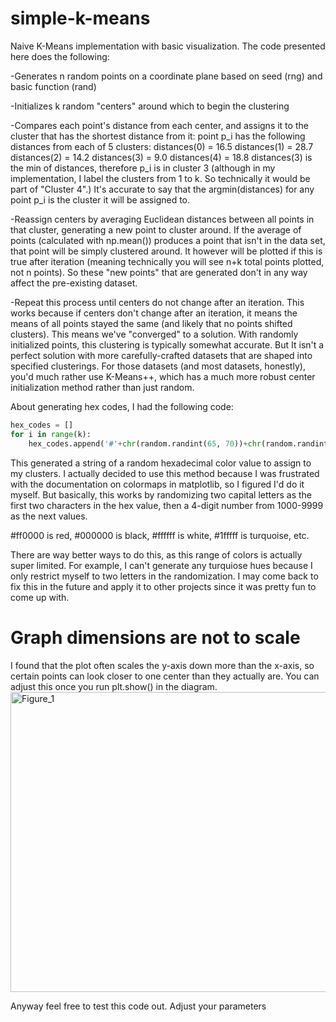 # simple-k-means
Naive K-Means implementation with basic visualization. The code presented here does the following:

-Generates n random points on a coordinate plane based on seed (rng) and basic function (rand)

-Initializes k random "centers" around which to begin the clustering

-Compares each point's distance from each center, and assigns it to the cluster that has the shortest distance from it:
    point p_i has the following distances from each of 5 clusters:
        distances(0) = 16.5
        distances(1) = 28.7
        distances(2) = 14.2
        distances(3) = 9.0
        distances(4) = 18.8
    distances(3) is the min of distances, therefore p_i is in cluster 3 (although in my implementation, I label the clusters from 1 to k. So technically it would be part of "Cluster 4".) It's accurate to say that the argmin(distances) for any point p_i is the cluster it will be assigned to.

-Reassign centers by averaging Euclidean distances between all points in that cluster, generating a new point to cluster around.
    If the average of points (calculated with np.mean()) produces a point that isn't in the data set, that point will be simply clustered around. 
    It however will be plotted if this is true after iteration (meaning technically you will see n+k total points plotted, not n points).
    So these "new points" that are generated don't in any way affect the pre-existing dataset.

-Repeat this process until centers do not change after an iteration.
    This works because if centers don't change after an iteration, it means the means of all points stayed the same (and likely that no points shifted clusters). This means we've "converged" to a solution. 
    With randomly initialized points, this clustering is typically somewhat accurate. But It isn't a perfect solution with more carefully-crafted datasets that are shaped into specified clusterings. For those datasets (and most datasets, honestly), you'd much rather use K-Means++, which has a much more robust center initialization method rather than just random.

About generating hex codes, I had the following code:
```python
hex_codes = []
for i in range(k):
    hex_codes.append('#'+chr(random.randint(65, 70))+chr(random.randint(65,70))+str(random.randint(1000,9999)))
```

This generated a string of a random hexadecimal color value to assign to my clusters. I actually decided to use this method because I was frustrated with the documentation on colormaps in matplotlib, so I figured I'd do it myself. But basically, this works by randomizing two capital letters as the first two characters in the hex value, then a 4-digit number from 1000-9999 as the next values.

#ff0000 is red, #000000 is black, #ffffff is white, #1fffff is turquoise, etc.

 There are way better ways to do this, as this range of colors is actually super limited. For example, I can't generate any turquiose hues because I only restrict myself to two letters in the randomization. I may come back to fix this in the future and apply it to other projects since it was pretty fun to come up with.


# Graph dimensions are not to scale
I found that the plot often scales the y-axis down more than the x-axis, so certain points can look closer to one center than they actually are. You can adjust this once you run plt.show() in the diagram.
<img width="640" height="480" alt="Figure_1" src="https://github.com/user-attachments/assets/2442c948-8a1e-45c2-bb5c-641e37517686" />


 Anyway feel free to test this code out. Adjust your parameters
